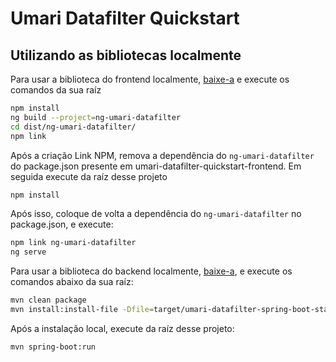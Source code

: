# Umari Datafilter Quickstart

## Utilizando as bibliotecas localmente

Para usar a biblioteca do frontend localmente, [baixe-a](https://github.com/umari-io/ng-umari-datafilter) e execute os comandos da sua raíz

```sh
npm install
ng build --project=ng-umari-datafilter
cd dist/ng-umari-datafilter/
npm link
```

Após a criação Link NPM, remova a dependência do `ng-umari-datafilter` do package.json presente em umari-datafilter-quickstart-frontend. Em seguida execute da raíz desse projeto

```sh
npm install
```

Após isso, coloque de volta a dependência do `ng-umari-datafilter` no package.json, e execute:

```sh
npm link ng-umari-datafilter
ng serve
```

Para usar a biblioteca do backend localmente, [baixe-a](https://github.com/umari-io/umari-datafilter-spring-boot-starter), e execute os comandos abaixo da sua raíz:


```sh
mvn clean package
mvn install:install-file -Dfile=target/umari-datafilter-spring-boot-starter-1.0.0.jar -DpomFile=pom.xml
```

Após a instalação local, execute da raíz desse projeto:

```sh
mvn spring-boot:run
```
